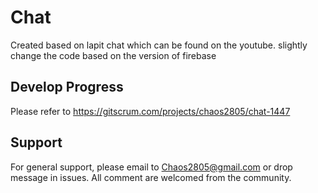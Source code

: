 # Chat
Created based on lapit chat which can be found on the youtube.
slightly change the code based on the version of firebase

## Develop Progress
Please refer to https://gitscrum.com/projects/chaos2805/chat-1447

## Support
For general support, please email to Chaos2805@gmail.com or drop message in issues.
All comment are welcomed from the community.
